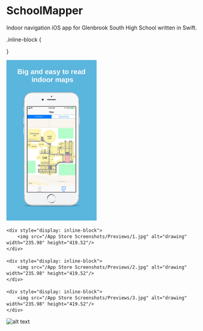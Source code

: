 # SchoolMapper
Indoor navigation iOS app for Glenbrook South High School written in Swift.

.inline-block {
	
}
 <div>
    <div style="display: inline-block">
        <img src="/App Store Screenshots/Previews/0.jpg" alt="drawing" width="235.98" height="419.52"/>
    </div>

    <div style="display: inline-block">
        <img src="/App Store Screenshots/Previews/1.jpg" alt="drawing" width="235.98" height="419.52"/>
    </div>

    <div style="display: inline-block">
    	<img src="/App Store Screenshots/Previews/2.jpg" alt="drawing" width="235.98" height="419.52"/>
    </div>

    <div style="display: inline-block">
    	<img src="/App Store Screenshots/Previews/3.jpg" alt="drawing" width="235.98" height="419.52"/>
    </div>
</div>


![alt text](https://i.imgur.com/DwBFnP4.png "")

